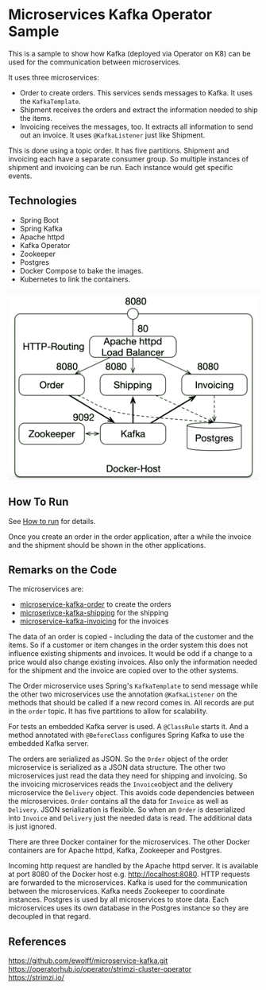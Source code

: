 Microservices Kafka Operator Sample
==================================

This is a sample to show how Kafka (deployed via Operator on K8) can be used for the communication
between microservices.

It uses three microservices:
- Order to create orders. This services sends messages to Kafka. It
  uses the `KafkaTemplate`.
- Shipment receives the orders and extract the
  information needed to ship the items.
- Invoicing receives the messages, too. It extracts all information to send
out an invoice. It uses `@KafkaListener` just like Shipment.

This is done using a topic order. It has five partitions. Shipment and
invoicing each have a separate consumer group. So multiple instances
of shipment and invoicing can be run. Each instance would get specific
events.

Technologies
------------

- Spring Boot
- Spring Kafka
- Apache httpd
- Kafka Operator
- Zookeeper
- Postgres
- Docker Compose to bake the images.
- Kubernetes to link the containers.

![Architecture Diagram](https://github.com/vishnuhd/microservices-kafka-operator/blob/master/docker/ArchitectureDiagram.png)

How To Run
----------

See [How to run](HOW-TO-RUN.md) for details.

Once you create an order in the order application, after a while the
invoice and the shipment should be shown in the other applications.

Remarks on the Code
-------------------

The microservices are: 
- [microservice-kafka-order](microservice-kafka/microservice-kafka-order) to create the orders
- [microserivce-kafka-shipping](microservice-kafka/microservice-kafka-shipping) for the shipping
- [microservice-kafka-invoicing](microservice-kafka/microservice-kafka-invoicing) for the invoices

The data of an order is copied - including the data of the customer
and the items. So if a customer or item changes in the order system
this does not influence existing shipments and invoices. It would be
odd if a change to a price would also change existing invoices. Also
only the information needed for the shipment and the invoice are
copied over to the other systems.

The Order microservice uses Spring's `KafkaTemplate` to send message
while the other two microservices use the annotation `@KafkaListener`
on the methods that should be called if a new record comes in. All
records are put in the `order` topic. It has five partitions to allow
for scalability.

For tests an embedded Kafka server is used. A `@ClassRule` starts
it. And a method annotated with `@BeforeClass` configures Spring Kafka
to use the embedded Kafka server.

The orders are serialized as JSON.
So the `Order` object of the order microservice is serialized as a JSON data structure.
The other two microservices just
read the data they need for shipping and invoicing. So the invoicing microservices reads the `Invoice`object and the 
delivery microservice the `Delivery` object.
This avoids code dependencies between the
microservices. `Order` contains all the data for `Invoice` as well as `Delivery`.
JSON serialization is flexible. So when an `Order` is deserialized into `Invoice` and `Delivery` just the needed data is read.
The additional data is just ignored.

There are three Docker container for the microservices. The other
Docker containers are for Apache httpd, Kafka, Zookeeper and Postgres.

Incoming http request are handled by the Apache httpd server. It is
available at port 8080 of the Docker host
e.g. <http://localhost:8080>.  HTTP requests are forwarded to the
microservices. Kafka is used for the communication between the
microservices. Kafka needs Zookeeper to coordinate instances. Postgres
is used by all microservices to store data. Each microservices uses
its own database in the Postgres instance so they are decoupled in
that regard.

## References

https://github.com/ewolff/microservice-kafka.git   
https://operatorhub.io/operator/strimzi-cluster-operator   
https://strimzi.io/
